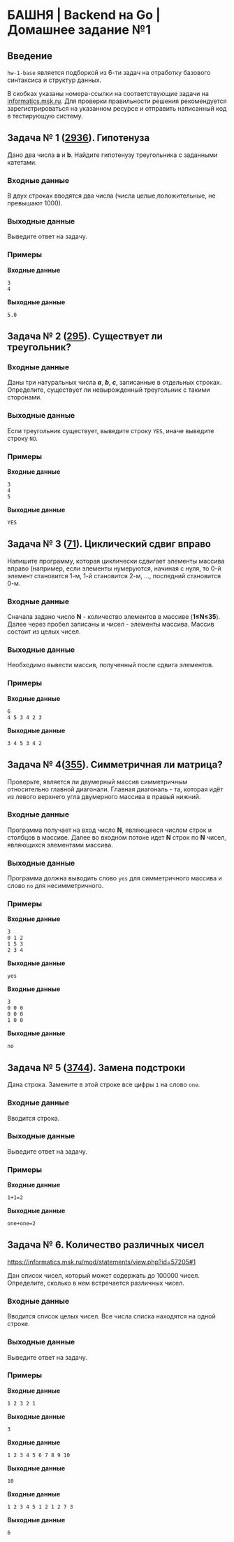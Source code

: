 # БАШНЯ | Backend на Go | Домашнее задание №1

## Введение

`hw-1-base` является подборкой из 6-ти задач на отработку базового синтаксиса и структур данных.

В скобках указаны номера-ссылки на соответствующие задачи на [informatics.msk.ru](https://informatics.msk.ru/). Для проверки правильности решения рекомендуется зарегистрироваться на указанном ресурсе и отправить написанный код в тестирующую систему.

## Задача № 1 ([2936](https://informatics.msk.ru/mod/statements/view.php?chapterid=2936#1)). Гипотенуза

Дано два числа **a** и **b**. Найдите гипотенузу треугольника с заданными катетами.

### Входные данные

В двух строках вводятся два числа (числа целые,положительные, не превышают 1000).

### Выходные данные

Выведите ответ на задачу.

### Примеры

**Входные данные**
```
3
4
```
**Выходные данные**
```
5.0
```

## Задача № 2 ([295](https://informatics.msk.ru/mod/statements/view.php?chapterid=295#1)). Существует ли треугольник?

### Входные данные

Даны три натуральных числа **_a_**, _**b**_, **_c_**, записанные в отдельных строках. Определите, существует ли невырожденный треугольник с такими сторонами.

### Выходные данные

Если треугольник существует, выведите строку `YES`, иначе выведите строку `NO`.

### Примеры

**Входные данные**
```
3
4
5
```
**Выходные данные**
```
YES
```

## Задача № 3 ([71](https://informatics.msk.ru/mod/statements/view.php?chapterid=71#1)). Циклический сдвиг вправо

Напишите программу, которая циклически сдвигает элементы массива вправо (например, если элементы нумеруются, начиная с нуля, то 0-й элемент становится 1-м, 1-й становится 2-м, ..., последний становится 0-м.

### Входные данные

Сначала задано число **N** - количество элементов в массиве (**1≤N≤35**). Далее через пробел записаны и чисел - элементы массива. Массив состоит из целых чисел.

### Выходные данные

Необходимо вывести массив, полученный после сдвига элементов.

### Примеры

**Входные данные**
```
6
4 5 3 4 2 3
```
**Выходные данные**
```
3 4 5 3 4 2
```

## Задача № 4([355](https://informatics.msk.ru/mod/statements/view.php?chapterid=355#1)). Симметричная ли матрица?

Проверьте, является ли двумерный массив симметричным относительно главной диагонали. Главная диагональ - та, которая идёт из левого верхнего угла двумерного массива в правый нижний.

### Входные данные

Программа получает на вход число **N**, являющееся числом строк и столбцов в массиве. Далее во входном потоке идет **N** строк по **N** чисел, являющихся элементами массива.

### Выходные данные

Программа должна выводить слово `yes` для симметричного массива и слово `no` для несимметричного.

### Примеры

**Входные данные**
```
3
0 1 2
1 5 3
2 3 4
```
**Выходные данные**
```
yes
```
**Входные данные**
```
3
0 0 0
0 0 0
1 0 0
```
**Выходные данные**
```
no
```

## Задача № 5 ([3744](https://informatics.msk.ru/mod/statements/view.php?chapterid=3744#1)). Замена подстроки

Дана строка. Замените в этой строке все цифры `1` на слово `one`.

### Входные данные

Вводится строка.

### Выходные данные

Выведите ответ на задачу.

### Примеры

**Входные данные**
```
1+1=2
```
**Выходные данные**
```
one+one=2
```

## Задача № 6. Количество различных чисел

https://informatics.msk.ru/mod/statements/view.php?id=57205#1

Дан список чисел, который может содержать до 100000 чисел. Определите, сколько в нем встречается различных чисел.

### Входные данные

Вводится список целых чисел. Все числа списка находятся на одной строке.

### Выходные данные

Выведите ответ на задачу.

### Примеры

**Входные данные**
```
1 2 3 2 1
```
**Выходные данные**
```
3
```
**Входные данные**
```
1 2 3 4 5 6 7 8 9 10
```
**Выходные данные**
```
10
```
**Входные данные**
```
1 2 3 4 5 1 2 1 2 7 3
```
**Выходные данные**
```
6
```
